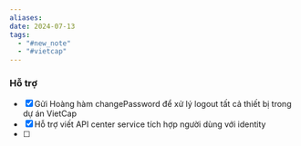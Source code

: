 ```yaml
---
aliases: 
date: 2024-07-13
tags:
  - "#new_note"
  - "#vietcap"
---
```


### Hỗ trợ
- [x] Gửi Hoàng hàm changePassword để xử lý logout tất cả thiết bị trong dự án VietCap 
- [x] Hỗ trợ viết API center service tích hợp người dùng với identity
- [ ] 